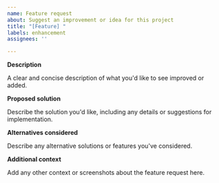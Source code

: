 ```yaml
---
name: Feature request
about: Suggest an improvement or idea for this project
title: "[Feature] "
labels: enhancement
assignees: ''

---
```


**Description**

A clear and concise description of what you'd like to see improved or added.

**Proposed solution**

Describe the solution you'd like, including any details or suggestions for implementation.

**Alternatives considered**

Describe any alternative solutions or features you've considered.

**Additional context**

Add any other context or screenshots about the feature request here.
